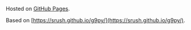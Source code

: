 Hosted on [GitHub Pages](https://charlesfrye.github.io/py).

Based on [https://srush.github.io/g9py/](https://srush.github.io/g9py/).
